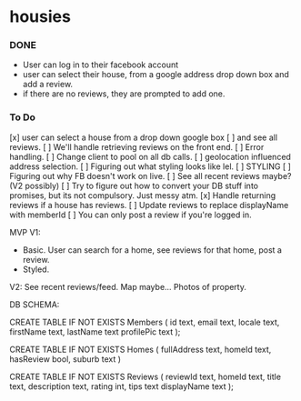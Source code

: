 # housies

### DONE
- User can log in to their facebook account
- user can select their house, from a google address drop down box and add a review.
- if there are no reviews, they are prompted to add one.

### To Do
[x] user can select a house from a drop down google box
[ ] and see all reviews.
[ ] We'll handle retrieving reviews on the front end.
[ ] Error handling.
[ ] Change client to pool on all db calls.
[ ] geolocation influenced address selection.
[ ] Figuring out what styling looks like lel.
[ ] STYLING 
[ ] Figuring out why FB doesn't work on live.
[ ] See all recent reviews maybe? (V2 possibly)
[ ] Try to figure out how to convert your DB stuff into promises, but its not compulsory. Just messy atm.
[x] Handle returning reviews if a house has reviews.
[ ] Update reviews to replace displayName with memberId
[ ] You can only post a review if you're logged in.

MVP V1:
- Basic. User can search for a home, see reviews for that home, post a review.
- Styled.

V2: See recent reviews/feed. Map maybe... Photos of property.


DB SCHEMA: 

CREATE TABLE IF NOT EXISTS Members (
  id text,
  email text,
  locale text,
  firstName text,
  lastName text
  profilePic text
);

CREATE TABLE IF NOT EXISTS Homes (
  fullAddress text,
  homeId text,
  hasReview bool,
  suburb text
)

CREATE TABLE IF NOT EXISTS Reviews (
  reviewId text,
  homeId text,
  title text,
  description text,
  rating int,
  tips text
  displayName text
);